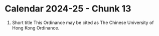 # Calendar 2024-25 - Chunk 13

<!-- Chunk tokens: 14, Enriched tokens: 18 -->

1. Short title
This Ordinance may be cited as The Chinese University of Hong Kong Ordinance.